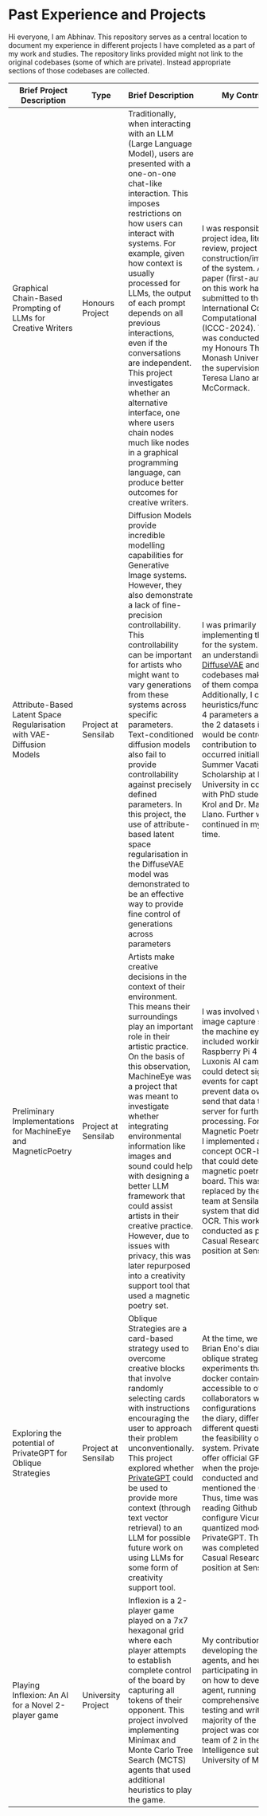 # Past Experience and Projects
Hi everyone, I am Abhinav. This repository serves as a central location to document my experience in different projects I have completed as a part of my work and studies. The repository links provided might not link to the original codebases (some of which are private). Instead appropriate sections of those codebases are collected. 


| Brief Project Description                                             | Type                | Brief Description                                                                                                                                                                                                                                                                                                                                                                                                                                                                                                                                                                                                   | My Contributions                                                                                                                                                                                                                                                                                                                                                                                                                                                                                                                                                                                                                                                                       | Repository Link                                                                                                |
|-----------------------------------------------------------------------|---------------------|---------------------------------------------------------------------------------------------------------------------------------------------------------------------------------------------------------------------------------------------------------------------------------------------------------------------------------------------------------------------------------------------------------------------------------------------------------------------------------------------------------------------------------------------------------------------------------------------------------------------|----------------------------------------------------------------------------------------------------------------------------------------------------------------------------------------------------------------------------------------------------------------------------------------------------------------------------------------------------------------------------------------------------------------------------------------------------------------------------------------------------------------------------------------------------------------------------------------------------------------------------------------------------------------------------------------|----------------------------|
| Graphical Chain-Based Prompting of LLMs for Creative Writers          | Honours Project     | Traditionally, when interacting with an LLM (Large Language Model), users are presented with a one-on-one chat-like interaction. This imposes restrictions on how users can interact with systems. For example, given how context is usually processed for LLMs, the output of each prompt depends on all previous interactions, even if the conversations are independent. This project investigates whether an alternative interface, one where users chain nodes much like nodes in a graphical programming language, can produce better outcomes for creative writers.                                          | I was responsible for the project idea, literature review, project plan and construction/implementation of the system. A research paper (first-author) based on this work has been submitted to the International Conference on Computational Creativity (ICCC-2024). This project was conducted as part of my Honours Thesis at Monash University under the supervision of Dr. Maria Teresa Llano and Prof. Jon McCormack.                                                                                                                                                                                                                                                            | [CustomPromptChainsUI](https://github.com/abhinavsood2002/CustomPromptChainsUI)                                |
| Attribute-Based Latent Space Regularisation with VAE-Diffusion Models | Project at Sensilab | Diffusion Models provide incredible modelling capabilities for Generative Image systems. However, they also demonstrate a lack of fine-precision controllability. This controllability can be important for artists who might want to vary generations from these systems across specific parameters. Text-conditioned diffusion models also fail to provide controllability against precisely defined parameters. In this project, the use of attribute-based latent space regularisation in the DiffuseVAE model was demonstrated to be an effective way to provide fine control of generations across parameters | I was primarily involved in implementing the codebase for the system. This required an understanding of the [DiffuseVAE](https://github.com/kpandey008/DiffuseVAE) and [AR-VAE](https://github.com/ashispati/ar-vae) codebases making key parts of them compatible. Additionally, I constructed heuristics/functions for the 4 parameters across which the 2 datasets involved would be controlled. My contribution to this project occurred initially under a Summer Vacation Research Scholarship at Monash University in collaboration with PhD student Stephen Krol and Dr. Maria Teresa Llano. Further work continued in my personal time. |    [ALSR DiffuseVAE](https://github.com/abhinavsood2002/ALSR-DiffuseVAE)              |
| Preliminary Implementations for MachineEye and MagneticPoetry         | Project at Sensilab | Artists make creative decisions in the context of their environment. This means their surroundings play an important role in their artistic practice. On the basis of this observation, MachineEye was a project that was meant to investigate whether integrating environmental information like images and sound could help with designing a better LLM framework that could assist artists in their creative practice. However, due to issues with privacy, this was later repurposed into a creativity support tool that used a magnetic poetry set.                                                             | I was involved with the image capture system for the machine eye. This included working with a Raspberry Pi 4 with a Luxonis AI camera that could detect significant events for capture (to prevent data overflow) and send that data to a local server for further processing. For the Magnetic Poetry conversion, I implemented a proof of concept OCR-based system that could detect text from a magnetic poetry set on a board. This was later replaced by the research team at Sensilab for a system that did not require OCR. This work was conducted as part of a Casual Research Assistant position at Sensilab.                                                               | [MachineEye and Magnetic Poetry](https://github.com/abhinavsood2002/Machine-Eye-and-Magnetic-Poetry/tree/main) |
| Exploring the potential of PrivateGPT for Oblique Strategies             | Project at Sensilab | Oblique Strategies are a card-based strategy used to overcome creative blocks that involve randomly selecting cards with instructions encouraging the user to approach their problem unconventionally. This project explored whether [PrivateGPT](https://github.com/zylon-ai/private-gpt/tree/78d1ef44adea1b72235a4cb603bbf0e4d9033d10) could be used to provide more context (through text vector retrieval) to an LLM for possible future work on using LLMs for some form of creativity support tool.                                                                                                           | At the time, we were using Brian Eno's diary to source oblique strategies. I set up experiments that ran on docker containers accessible to other collaborators with different configurations of notes from the diary, different LLMs and different questions to test the feasibility of using the system. PrivateGPT didn't offer official GPU support when the project was being conducted and only mentioned the GPT4ALL llm. Thus, time was also spent reading Github issues to configure Vicuna and other quantized models with PrivateGPT. This project was completed as part of a Casual Research Assistant position at Sensilab.                                               |  Unfortunately as the code repositories for this project were hosted in multiple docker containers with a variety of configurations, no Github link can be attached. |
| Playing Inflexion: An AI for a Novel 2-player game               | University Project  | Inflexion is a 2-player game played on a 7x7 hexagonal grid where each player attempts to establish complete control of the board by capturing all tokens of their opponent. This project involved implementing Minimax and Monte Carlo Tree Search (MCTS) agents that used additional heuristics to play the game.                                                                                                                                                                                                                                                                                                                                                                                                                                                                                                                                                                                                | My contributions included developing the minimax agents, and heuristic design, participating in discussions on how to develop an MCTS agent, running comprehensive agent testing and writing the majority of the report. This project was completed as a team of 2 in the Artificial Intelligence subject at the University of Melbourne.                                                                                                                                                                                                                                                                                                                                                                                                                                                                                                                                                                                                                                                                        |                            [Inflexion-Game-AI](https://github.com/abhinavsood2002/Inflexion-Game-AI)                                   |
